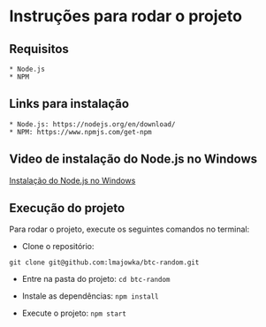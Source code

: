 # Instruções para rodar o projeto

## Requisitos
    * Node.js
    * NPM
## Links para instalação
    * Node.js: https://nodejs.org/en/download/
    * NPM: https://www.npmjs.com/get-npm

## Video de instalação do Node.js no Windows

   <a href="https://www.youtube.com/watch?v=3bDtzMzaaCw" target="_blank">Instalação do Node.js no Windows</a>

## Execução do projeto

Para rodar o projeto, execute os seguintes comandos no terminal:
 * Clone o repositório:

  ``` git clone git@github.com:lmajowka/btc-random.git ```
 * Entre na pasta do projeto:
  ``` cd btc-random ```
 * Instale as dependências:
 ``` npm install ```

 * Execute o projeto:
 ``` npm start ```